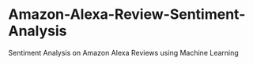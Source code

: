 # Amazon-Alexa-Review-Sentiment-Analysis
Sentiment Analysis on Amazon Alexa Reviews using Machine Learning
